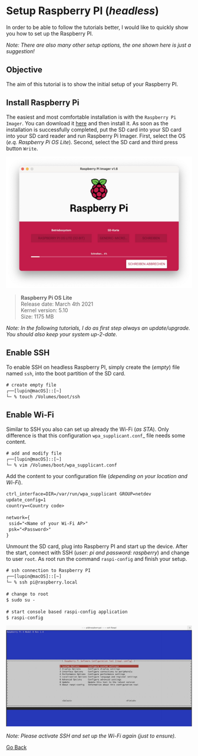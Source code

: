 # Setup Raspberry PI (_headless_)

In order to be able to follow the tutorials better, I would like to quickly show you how to set up the Raspberry PI.

_Note: There are also many other setup options, the one shown here is just a suggestion!_

## Objective

The aim of this tutorial is to show the initial setup of your Raspberry PI.

## Install Raspberry Pi

The easiest and most comfortable installation is with the `Raspberry Pi Imager`. You can download it [here](https://www.raspberrypi.org/software/) and then install it. As soon as the installation is successfully completed, put the SD card into your SD card into your SD card reader and run Raspberry Pi Imager. First, select the OS (_e.q. Raspberry Pi OS Lite_). Second, select the SD card and third press button `Write`. 

![Raspberry Pi Imager](./RaspberryPI_ImageBuilder.jpg)

> **Raspberry Pi OS Lite**<br>
Release date: March 4th 2021<br>
Kernel version: 5.10<br>
Size: 1175 MB

_Note: In the following tutorials, I do as first step always an update/upgrade. You should also keep your system up-2-date._

## Enable SSH

To enable SSH on headless Raspberry PI, simply create the (_empty_) file named `ssh`, into the boot partition of the SD card.

```shell
# create empty file
┌──[lupin@macOS]::[~]
└─ % touch /Volumes/boot/ssh
```

## Enable Wi-Fi

Similar to SSH you also can set up already the Wi-Fi (_as STA_). Only difference is that this configuration `wpa_supplicant.conf`_ file needs some content.

```shell
# add and modify file
┌──[lupin@macOS]::[~]
└─ % vim /Volumes/boot/wpa_supplicant.conf
```

Add the content to your configuration file (_depending on your location and Wi-Fi_).

```
ctrl_interface=DIR=/var/run/wpa_supplicant GROUP=netdev
update_config=1
country=<Country code>

network={
 ssid="<Name of your Wi-Fi AP>"
 psk="<Password>"
}
```

Unmount the SD card, plug into Raspberry PI and start up the device. After the start, connect with SSH (_user: pi and password: raspberry_) and change to user `root`. As root run the command `raspi-config` and finish your setup.

```shell
# ssh connection to Raspberry PI
┌──[lupin@macOS]::[~]
└─ % ssh pi@raspberry.local

# change to root
$ sudo su -

# start console based raspi-config application
$ raspi-config
```

![raspi-config](./raspi-config.jpg)

_Note: Please activate SSH and set up the Wi-Fi again (_just to ensure_)._

[Go Back](../readme.md)
